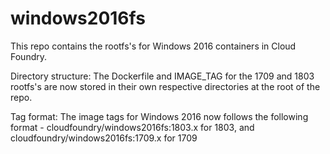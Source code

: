 # windows2016fs

This repo contains the rootfs's for Windows 2016 containers in Cloud Foundry.

Directory structure: The Dockerfile and IMAGE_TAG for the 1709 and 1803 rootfs's are now stored in their own respective directories at the root of the repo.

Tag format: The image tags for Windows 2016 now follows the following format - cloudfoundry/windows2016fs:1803.x for 1803, and cloudfoundry/windows2016fs:1709.x for 1709
